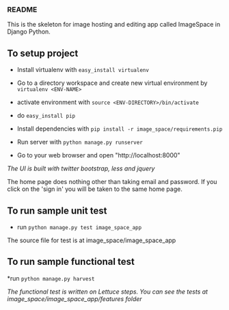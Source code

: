 ### README
This is the skeleton for image hosting and editing app called ImageSpace in Django Python.

## To setup project

* Install virtualenv with `easy_install virtualenv`

* Go to a directory workspace and create new virtual environment by `virtualenv <ENV-NAME>`

* activate environment with `source <ENV-DIRECTORY>/bin/activate`

* do `easy_install pip`

* Install dependencies with `pip install -r image_space/requirements.pip`

* Run server with `python manage.py runserver`

* Go to your web browser and open "http://localhost:8000"


*The UI is built with twitter bootstrap, less and jquery*


The home page does nothing other than taking email and password. If you click on the 'sign in' you will be taken to the same home page.


## To run sample unit test

* run `python manage.py test image_space_app`

The source file for test is at image_space/image_space_app

## To run sample functional test

*run `python manage.py harvest`

*The functional test is written on Lettuce steps. You can see the tests at image_space/image_space_app/features folder*
